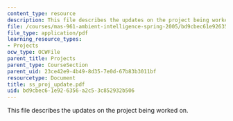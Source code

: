 ```yaml
---
content_type: resource
description: This file describes the updates on the project being worked on.
file: /courses/mas-961-ambient-intelligence-spring-2005/bd9cbec61e926356a2c53c852932b506_ss_proj_update.pdf
file_type: application/pdf
learning_resource_types:
- Projects
ocw_type: OCWFile
parent_title: Projects
parent_type: CourseSection
parent_uid: 23ce42e9-4b49-8d35-7e0d-67b83b3011bf
resourcetype: Document
title: ss_proj_update.pdf
uid: bd9cbec6-1e92-6356-a2c5-3c852932b506
---
```

This file describes the updates on the project being worked on.

